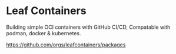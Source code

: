# Leaf Containers 
Building simple OCI containers with GitHub CI/CD, Compatable with podman, docker & kubernetes.

https://github.com/orgs/leafcontainers/packages
